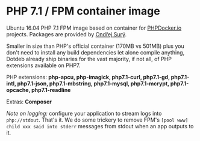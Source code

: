 PHP 7.1 / FPM container image
=============================================

Ubuntu 16.04 PHP 7.1 FPM image based on container for [PHPDocker.io](http://phpdocker.io) projects. Packages are provided by [Ondřej Surý](https://deb.sury.org/).

Smaller in size than PHP's official container (170MB vs 501MB) plus you don't need to install any build dependencies let alone compile anything, Dotdeb already ship binaries for the vast majority, if not all, of PHP extensions available on PHP7.

PHP extensions:
**php-apcu,
php-imagick,
php7.1-curl,
php7.1-gd,
php7.1-intl,
php7.1-json,
php7.1-mbstring,
php7.1-mysql,
php7.1-mcrypt,
php7.1-opcache,
php7.1-readline**

Extras:
**Composer**

*Note on logging:* configure your application to stream logs into `php://stdout`. That's it. We do some trickery to remove FPM's `[pool www] child xxx said into stderr` messages from stdout when an app outputs to it. 
